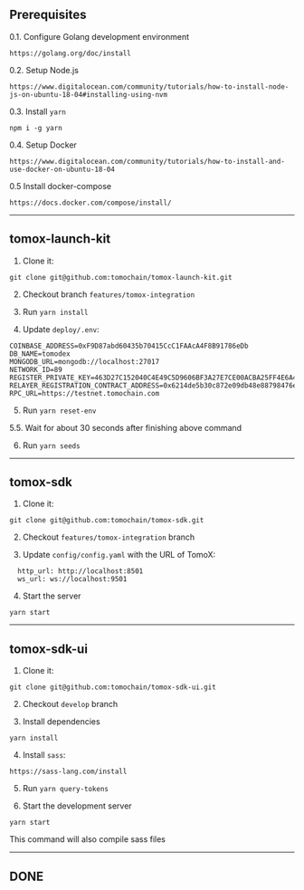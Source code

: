 ## Prerequisites
0.1. Configure Golang development environment
```
https://golang.org/doc/install
```

0.2. Setup Node.js
```
https://www.digitalocean.com/community/tutorials/how-to-install-node-js-on-ubuntu-18-04#installing-using-nvm
```

0.3. Install `yarn`
```
npm i -g yarn
```

0.4. Setup Docker
```
https://www.digitalocean.com/community/tutorials/how-to-install-and-use-docker-on-ubuntu-18-04
```

0.5 Install docker-compose
```
https://docs.docker.com/compose/install/
```

----------------

## tomox-launch-kit
1. Clone it: 
```
git clone git@github.com:tomochain/tomox-launch-kit.git
```
2. Checkout branch `features/tomox-integration`

3. Run `yarn install`

4. Update `deploy/.env`:
```
COINBASE_ADDRESS=0xF9D87abd60435b70415CcC1FAAcA4F8B91786eDb
DB_NAME=tomodex
MONGODB_URL=mongodb://localhost:27017
NETWORK_ID=89
REGISTER_PRIVATE_KEY=463D27C152040C4E49C5D9606BF3A27E7CE00ACBA25FF4E6A42DD486C27443DA
RELAYER_REGISTRATION_CONTRACT_ADDRESS=0x6214de5b30c872e09db48e88798476ecce8c8da2
RPC_URL=https://testnet.tomochain.com

```

5. Run `yarn reset-env`

5.5. Wait for about 30 seconds after finishing above command

6. Run `yarn seeds`

----------------
## tomox-sdk
1. Clone it:
```
git clone git@github.com:tomochain/tomox-sdk.git
```
2.  Checkout `features/tomox-integration` branch

3. Update `config/config.yaml` with the URL of TomoX:
```
  http_url: http://localhost:8501
  ws_url: ws://localhost:9501
```

4. Start the server
```
yarn start
```

----------------
## tomox-sdk-ui
1. Clone it:
```
git clone git@github.com:tomochain/tomox-sdk-ui.git
```

2.  Checkout `develop` branch

3. Install dependencies
```
yarn install
```
4. Install `sass`:
```
https://sass-lang.com/install
```
5. Run `yarn query-tokens`

6. Start the development server
```
yarn start
```
This command will also compile sass files

----------------
## DONE
